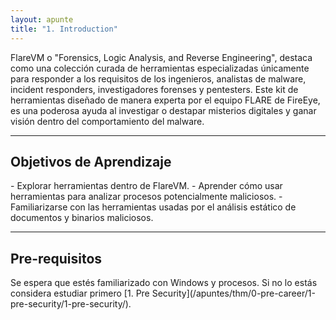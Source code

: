 ```yaml
---
layout: apunte
title: "1. Introduction"
---
```


FlareVM o "Forensics, Logic Analysis, and Reverse Engineering", destaca como una colección curada de herramientas especializadas únicamente para responder a los requisitos de los ingenieros, analistas de malware, incident responders, investigadores forenses y pentesters. Este kit de herramientas diseñado de manera experta por el equipo FLARE de FireEye, es una poderosa ayuda al investigar o destapar misterios digitales y ganar visión dentro del comportamiento del malware.

---------------------------
<h2>Objetivos de Aprendizaje</h2>
- Explorar herramientas dentro de FlareVM.
- Aprender cómo usar herramientas para analizar procesos potencialmente maliciosos.
- Familiarizarse con las herramientas usadas por el análisis estático de documentos y binarios maliciosos.

-------------------------
<h2>Pre-requisitos</h2>
Se espera que estés familiarizado con Windows y procesos. Si no lo estás considera estudiar primero [1. Pre Security](/apuntes/thm/0-pre-career/1-pre-security/1-pre-security/).

